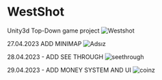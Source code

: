 # WestShot
Unity3d Top-Down game project
![Westshot](https://user-images.githubusercontent.com/96499753/233746841-e6eac183-b2cc-42b1-845f-d5d0523c0095.png)

27.04.2023 ADD MINIMAP
![Adsız](https://user-images.githubusercontent.com/96499753/234886190-5bbef529-45d9-44b4-8299-1bf87d0f0a38.png)

28.04.2023 - ADD SEE THROUGH
![seethrough](https://user-images.githubusercontent.com/96499753/235233657-783f84ef-be77-4b67-9334-fa5893929874.png)

29.04.2023 - ADD MONEY SYSTEM AND UI
![coinz](https://user-images.githubusercontent.com/96499753/235325405-2dbf65a4-1976-413b-b59b-c6ac588b381b.png)
